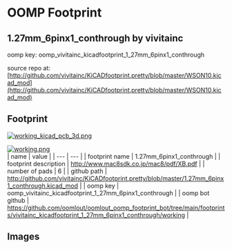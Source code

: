 # OOMP Footprint  
## 1.27mm_6pinx1_conthrough  by vivitainc  
  
oomp key: oomp_vivitainc_kicadfootprint_1_27mm_6pinx1_conthrough  
  
source repo at: [http://github.com/vivitainc/KiCADfootprint.pretty/blob/master/WSON10.kicad_mod](http://github.com/vivitainc/KiCADfootprint.pretty/blob/master/WSON10.kicad_mod)  
## Footprint  
  
[![working_kicad_pcb_3d.png](working_kicad_pcb_3d_600.png)](working_kicad_pcb_3d.png)  
  
[![working.png](working_600.png)](working.png)  
| name | value | 
| --- | --- | 
| footprint name | 1.27mm_6pinx1_conthrough | 
| footprint description | http://www.mac8sdk.co.jp/mac8/pdf/XB.pdf | 
| number of pads | 6 | 
| github path | http://github.com/vivitainc/KiCADfootprint.pretty/blob/master/1.27mm_6pinx1_conthrough.kicad_mod | 
| oomp key | oomp_vivitainc_kicadfootprint_1_27mm_6pinx1_conthrough | 
| oomp bot github | https://github.com/oomlout/oomlout_oomp_footprint_bot/tree/main/footprints/vivitainc_kicadfootprint_1_27mm_6pinx1_conthrough/working | 
## Images  
